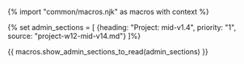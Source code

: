 {% import "common/macros.njk" as macros with context %}

{% set admin_sections = [
  {heading: "Project: mid-v1.4", priority: "1", source: "project-w12-mid-v14.md"}
]%}

{{ macros.show_admin_sections_to_read(admin_sections) }}